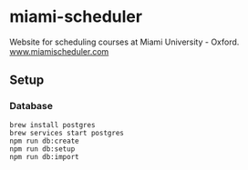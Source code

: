 # miami-scheduler
Website for scheduling courses at Miami University - Oxford. www.miamischeduler.com

## Setup

### Database
```
brew install postgres
brew services start postgres
npm run db:create
npm run db:setup
npm run db:import
```

